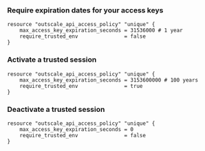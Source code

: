 ### Require expiration dates for your access keys

```hcl
resource "outscale_api_access_policy" "unique" {
    max_access_key_expiration_seconds = 31536000 # 1 year
    require_trusted_env               = false
}
```

### Activate a trusted session

```hcl
resource "outscale_api_access_policy" "unique" {
    max_access_key_expiration_seconds = 3153600000 # 100 years
    require_trusted_env               = true
}
```

### Deactivate a trusted session

```hcl
resource "outscale_api_access_policy" "unique" {
    max_access_key_expiration_seconds = 0
    require_trusted_env               = false
}
```